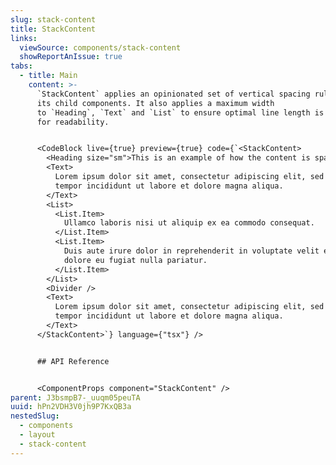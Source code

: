 ```yaml
---
slug: stack-content
title: StackContent
links:
  viewSource: components/stack-content
  showReportAnIssue: true
tabs:
  - title: Main
    content: >-
      `StackContent` applies an opinionated set of vertical spacing rules around
      its child components. It also applies a maximum width
      to `Heading`, `Text` and `List` to ensure optimal line length is preserved
      for readability.


      <CodeBlock live={true} preview={true} code={`<StackContent>
        <Heading size="sm">This is an example of how the content is spaced</Heading>
        <Text>
          Lorem ipsum dolor sit amet, consectetur adipiscing elit, sed do eiusmod
          tempor incididunt ut labore et dolore magna aliqua.
        </Text>
        <List>
          <List.Item>
            Ullamco laboris nisi ut aliquip ex ea commodo consequat.
          </List.Item>
          <List.Item>
            Duis aute irure dolor in reprehenderit in voluptate velit esse cillum
            dolore eu fugiat nulla pariatur.
          </List.Item>
        </List>
        <Divider />
        <Text>
          Lorem ipsum dolor sit amet, consectetur adipiscing elit, sed do eiusmod
          tempor incididunt ut labore et dolore magna aliqua.
        </Text>
      </StackContent>`} language={"tsx"} />


      ## API Reference


      <ComponentProps component="StackContent" />
parent: J3bsmpB7-_uuqm05peuTA
uuid: hPn2VDH3V0jh9P7KxQB3a
nestedSlug:
  - components
  - layout
  - stack-content
---
```

